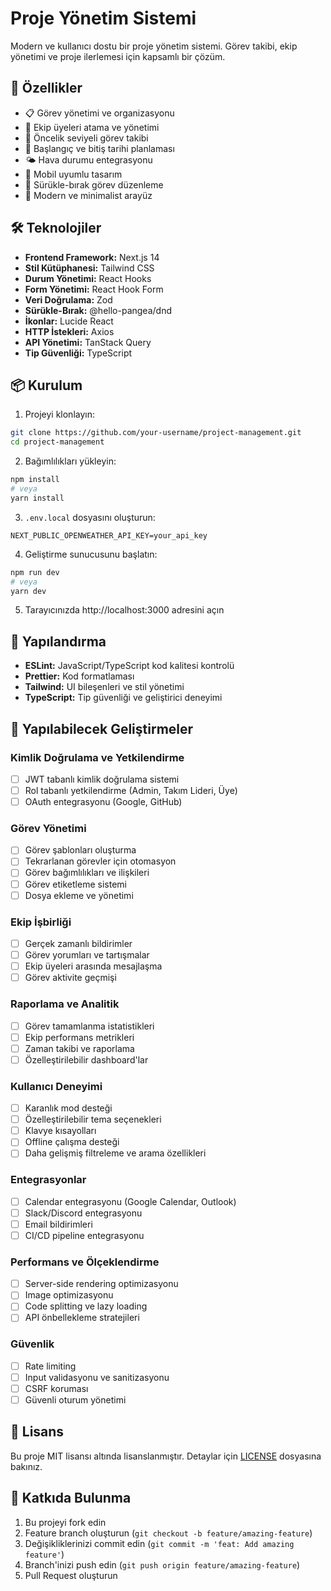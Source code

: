# Proje Yönetim Sistemi

Modern ve kullanıcı dostu bir proje yönetim sistemi. Görev takibi, ekip yönetimi ve proje ilerlemesi için kapsamlı bir çözüm.

## 🚀 Özellikler

- 📋 Görev yönetimi ve organizasyonu
- 👥 Ekip üyeleri atama ve yönetimi
- 🎯 Öncelik seviyeli görev takibi
- 📅 Başlangıç ve bitiş tarihi planlaması
- 🌤️ Hava durumu entegrasyonu
- 📱 Mobil uyumlu tasarım
- 🔄 Sürükle-bırak görev düzenleme
- 🎨 Modern ve minimalist arayüz

## 🛠️ Teknolojiler

- **Frontend Framework:** Next.js 14
- **Stil Kütüphanesi:** Tailwind CSS
- **Durum Yönetimi:** React Hooks
- **Form Yönetimi:** React Hook Form
- **Veri Doğrulama:** Zod
- **Sürükle-Bırak:** @hello-pangea/dnd
- **İkonlar:** Lucide React
- **HTTP İstekleri:** Axios
- **API Yönetimi:** TanStack Query
- **Tip Güvenliği:** TypeScript

## 📦 Kurulum

1. Projeyi klonlayın:
```bash
git clone https://github.com/your-username/project-management.git
cd project-management
```

2. Bağımlılıkları yükleyin:
```bash
npm install
# veya
yarn install
```

3. `.env.local` dosyasını oluşturun:
```env
NEXT_PUBLIC_OPENWEATHER_API_KEY=your_api_key
```

4. Geliştirme sunucusunu başlatın:
```bash
npm run dev
# veya
yarn dev
```

5. Tarayıcınızda http://localhost:3000 adresini açın

## 🔧 Yapılandırma

- **ESLint:** JavaScript/TypeScript kod kalitesi kontrolü
- **Prettier:** Kod formatlaması
- **Tailwind:** UI bileşenleri ve stil yönetimi
- **TypeScript:** Tip güvenliği ve geliştirici deneyimi

## 🌟 Yapılabilecek Geliştirmeler

### Kimlik Doğrulama ve Yetkilendirme
- [ ] JWT tabanlı kimlik doğrulama sistemi
- [ ] Rol tabanlı yetkilendirme (Admin, Takım Lideri, Üye)
- [ ] OAuth entegrasyonu (Google, GitHub)

### Görev Yönetimi
- [ ] Görev şablonları oluşturma
- [ ] Tekrarlanan görevler için otomasyon
- [ ] Görev bağımlılıkları ve ilişkileri
- [ ] Görev etiketleme sistemi
- [ ] Dosya ekleme ve yönetimi

### Ekip İşbirliği
- [ ] Gerçek zamanlı bildirimler
- [ ] Görev yorumları ve tartışmalar
- [ ] Ekip üyeleri arasında mesajlaşma
- [ ] Görev aktivite geçmişi

### Raporlama ve Analitik
- [ ] Görev tamamlanma istatistikleri
- [ ] Ekip performans metrikleri
- [ ] Zaman takibi ve raporlama
- [ ] Özelleştirilebilir dashboard'lar

### Kullanıcı Deneyimi
- [ ] Karanlık mod desteği
- [ ] Özelleştirilebilir tema seçenekleri
- [ ] Klavye kısayolları
- [ ] Offline çalışma desteği
- [ ] Daha gelişmiş filtreleme ve arama özellikleri

### Entegrasyonlar
- [ ] Calendar entegrasyonu (Google Calendar, Outlook)
- [ ] Slack/Discord entegrasyonu
- [ ] Email bildirimleri
- [ ] CI/CD pipeline entegrasyonu

### Performans ve Ölçeklendirme
- [ ] Server-side rendering optimizasyonu
- [ ] Image optimizasyonu
- [ ] Code splitting ve lazy loading
- [ ] API önbellekleme stratejileri

### Güvenlik
- [ ] Rate limiting
- [ ] Input validasyonu ve sanitizasyonu
- [ ] CSRF koruması
- [ ] Güvenli oturum yönetimi

## 📝 Lisans

Bu proje MIT lisansı altında lisanslanmıştır. Detaylar için [LICENSE](LICENSE) dosyasına bakınız.

## 👥 Katkıda Bulunma

1. Bu projeyi fork edin
2. Feature branch oluşturun (`git checkout -b feature/amazing-feature`)
3. Değişikliklerinizi commit edin (`git commit -m 'feat: Add amazing feature'`)
4. Branch'inizi push edin (`git push origin feature/amazing-feature`)
5. Pull Request oluşturun
